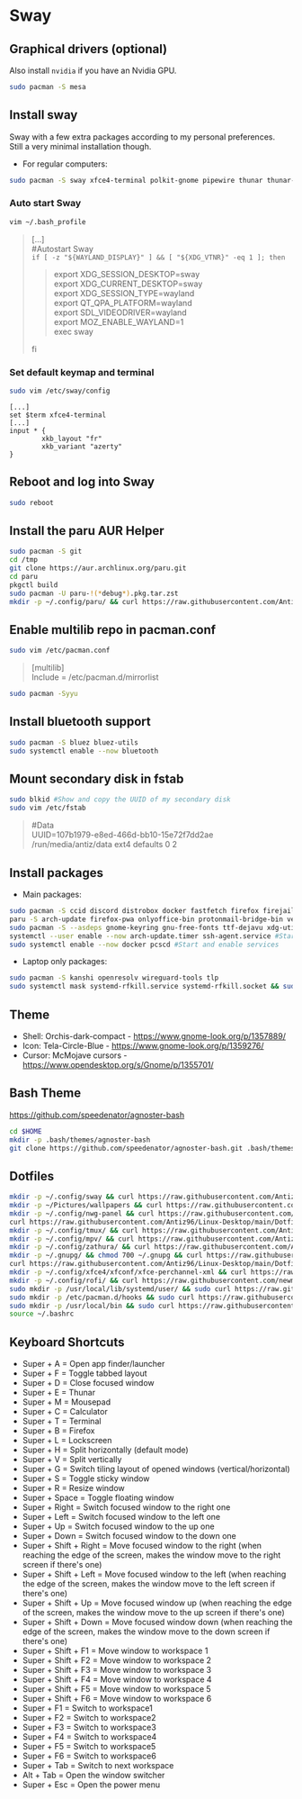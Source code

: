 # Sway

## Graphical drivers (optional)

Also install `nvidia` if you have an Nvidia GPU.

```bash
sudo pacman -S mesa
```

## Install sway

Sway with a few extra packages according to my personal preferences.  
Still a very minimal installation though.

- For regular computers:

```bash
sudo pacman -S sway xfce4-terminal polkit-gnome pipewire thunar thunar-archive-plugin engrampa gvfs xdg-user-dirs mousepad ristretto rofi-wayland flameshot swaync nwg-look speedcrunch network-manager-applet nwg-panel blueman gammastep openssh swaybg swayidle swaylock playerctl xdg-desktop-portal xdg-desktop-portal-wlr xdg-desktop-portal-gtk grim
```

### Auto start Sway

```bash
vim ~/.bash_profile
```

> [...]  
> #Autostart Sway  
> ``if [ -z "${WAYLAND_DISPLAY}" ] && [ "${XDG_VTNR}" -eq 1 ]; then``  
> > export XDG_SESSION_DESKTOP=sway  
> > export XDG_CURRENT_DESKTOP=sway  
> > export XDG_SESSION_TYPE=wayland  
> > export QT_QPA_PLATFORM=wayland  
> > export SDL_VIDEODRIVER=wayland  
> > export MOZ_ENABLE_WAYLAND=1  
> > exec sway  
>
> fi

### Set default keymap and terminal

```bash
sudo vim /etc/sway/config
```

```text
[...]
set $term xfce4-terminal
[...]
input * {
        xkb_layout "fr"
        xkb_variant "azerty"
}
```

## Reboot and log into Sway

```bash
sudo reboot
```

## Install the paru AUR Helper

```bash
sudo pacman -S git
cd /tmp
git clone https://aur.archlinux.org/paru.git
cd paru
pkgctl build
sudo pacman -U paru-!(*debug*).pkg.tar.zst
mkdir -p ~/.config/paru/ && curl https://raw.githubusercontent.com/Antiz96/Linux-Desktop/main/Dotfiles/General/paru.conf -o ~/.config/paru/paru.conf
```

## Enable multilib repo in pacman.conf

```bash
sudo vim /etc/pacman.conf
```

> [multilib]  
> Include = /etc/pacman.d/mirrorlist

```bash
sudo pacman -Syyu
```

## Install bluetooth support

```bash
sudo pacman -S bluez bluez-utils
sudo systemctl enable --now bluetooth
```

## Mount secondary disk in fstab

```bash
sudo blkid #Show and copy the UUID of my secondary disk
sudo vim /etc/fstab
```

> #Data  
> UUID=107b1979-e8ed-466d-bb10-15e72f7dd2ae       /run/media/antiz/data         ext4          defaults 0 2

## Install packages

- Main packages:

```bash
sudo pacman -S ccid discord distrobox docker fastfetch firefox firejail htop keepassxc mlocate mpv noto-fonts-emoji ntfs-3g powerline-fonts rsync steam systray-x thunderbird tmux ttf-font-awesome virt-viewer wl-clipboard xorg-xwayland yubico-piv-tool zathura zathura-pdf-poppler #Main packages from Arch repos
paru -S arch-update firefox-pwa onlyoffice-bin protonmail-bridge-bin ventoy-bin zaman #Main packages from the AUR
sudo pacman -S --asdeps gnome-keyring gnu-free-fonts ttf-dejavu xdg-utils wofi #Optional dependencies that I need for the above packages
systemctl --user enable --now arch-update.timer ssh-agent.service #Start and enable timers and services
sudo systemctl enable --now docker pcscd #Start and enable services
```

- Laptop only packages:

```bash
sudo pacman -S kanshi openresolv wireguard-tools tlp
sudo systemctl mask systemd-rfkill.service systemd-rfkill.socket && sudo systemctl enable --now tlp.service
```

## Theme

- Shell: Orchis-dark-compact - <https://www.gnome-look.org/p/1357889/>
- Icon: Tela-Circle-Blue - <https://www.gnome-look.org/p/1359276/>
- Cursor: McMojave cursors - <https://www.opendesktop.org/s/Gnome/p/1355701/>

## Bash Theme

<https://github.com/speedenator/agnoster-bash>

```bash
cd $HOME
mkdir -p .bash/themes/agnoster-bash
git clone https://github.com/speedenator/agnoster-bash.git .bash/themes/agnoster-bash
```

## Dotfiles

```bash
mkdir -p ~/.config/sway && curl https://raw.githubusercontent.com/Antiz96/Linux-Desktop/main/Dotfiles/Sway/sway-config -o ~/.config/sway/config && mkdir -p ~/Pictures/Sway && curl https://raw.githubusercontent.com/Antiz96/Linux-Desktop/main/Dotfiles/General/lock.png -o ~/Pictures/Sway/lock.png && curl https://raw.githubusercontent.com/Antiz96/Linux-Desktop/main/Dotfiles/General/shutdown.svg -o ~/Pictures/Sway/shutdown.svg && mkdir -p ~/Documents/Scripts && curl https://raw.githubusercontent.com/Antiz96/Linux-Desktop/main/Dotfiles/General/power-menu.sh -o ~/Documents/Scripts/power-menu.sh && chmod +x ~/Documents/Scripts/power-menu.sh
mkdir -p ~/Pictures/wallpapers && curl https://raw.githubusercontent.com/Antiz96/Linux-Desktop/main/Dotfiles/Wallpapers/island-morning.jpg -o ~/Pictures/wallpapers/island-morning.jpg && curl https://raw.githubusercontent.com/Antiz96/Linux-Desktop/main/Dotfiles/Wallpapers/island-day.jpg -o ~/Pictures/wallpapers/island-day.jpg && curl https://raw.githubusercontent.com/Antiz96/Linux-Desktop/main/Dotfiles/Wallpapers/island-evening.jpg -o ~/Pictures/wallpapers/island-evening.jpg && curl https://raw.githubusercontent.com/Antiz96/Linux-Desktop/main/Dotfiles/Wallpapers/island-night.jpg -o ~/Pictures/wallpapers/island-night.jpg && mkdir -p ~/Documents/Scripts && curl https://raw.githubusercontent.com/Antiz96/Linux-Desktop/main/Dotfiles/Wallpapers/dynamic-wallpaper.sh -o ~/Documents/Scripts/dynamic-wallpaper.sh && chmod +x ~/Documents/Scripts/dynamic-wallpaper.sh && mkdir -p ~/.config/systemd/user && curl https://raw.githubusercontent.com/Antiz96/Linux-Desktop/main/Dotfiles/Wallpapers/dynamic-wallpaper.service -o ~/.config/systemd/user/dynamic-wallpaper.service && curl https://raw.githubusercontent.com/Antiz96/Linux-Desktop/main/Dotfiles/Wallpapers/dynamic-wallpaper.timer -o ~/.config/systemd/user/dynamic-wallpaper.timer && systemctl --user enable --now dynamic-wallpaper.timer
mkdir -p ~/.config/nwg-panel && curl https://raw.githubusercontent.com/Antiz96/Linux-Desktop/main/Dotfiles/Sway/nwg-panel-config -o ~/.config/nwg-panel/config && curl https://raw.githubusercontent.com/Antiz96/Linux-Desktop/main/Dotfiles/Sway/nwg-panel-style.css -o ~/.config/nwg-panel/style.css && mkdir -p ~/Pictures/nwg-panel && curl https://raw.githubusercontent.com/Antiz96/Linux-Desktop/main/Dotfiles/General/Arch_Panel.svg -o ~/Pictures/nwg-panel/Arch_Panel.svg && curl https://raw.githubusercontent.com/Antiz96/Linux-Desktop/main/Dotfiles/General/caffeine-cup-empty.svg -o ~/Pictures/nwg-panel/caffeine-cup-empty.svg && curl https://raw.githubusercontent.com/Antiz96/Linux-Desktop/main/Dotfiles/General/caffeine-cup-full.svg -o ~/Pictures/nwg-panel/caffeine-cup-full.svg && cp -f ~/Pictures/nwg-panel/caffeine-cup-empty.svg ~/Pictures/nwg-panel/autolock.svg
curl https://raw.githubusercontent.com/Antiz96/Linux-Desktop/main/Dotfiles/Bashrc/Arch -o ~/.bashrc
mkdir -p ~/.config/tmux/ && curl https://raw.githubusercontent.com/Antiz96/Linux-Desktop/main/Dotfiles/General/tmux.conf -o ~/.config/tmux/tmux.conf
mkdir -p ~/.config/mpv/ && curl https://raw.githubusercontent.com/Antiz96/Linux-Desktop/main/Dotfiles/General/mpv.conf -o ~/.config/mpv/mpv.conf
mkdir -p ~/.config/zathura/ && curl https://raw.githubusercontent.com/Antiz96/Linux-Desktop/main/Dotfiles/General/zathurarc -o ~/.config/zathura/zathurarc && xdg-mime default org.pwmt.zathura.desktop application/pdf
mkdir -p ~/.gnupg/ && chmod 700 ~/.gnupg && curl https://raw.githubusercontent.com/Antiz96/Linux-Desktop/main/Dotfiles/General/scdaemon.conf -o ~/.gnupg/scdaemon.conf
curl https://raw.githubusercontent.com/Antiz96/Linux-Desktop/main/Dotfiles/General/vimrc -o ~/.vimrc && mkdir -p ~/.vim/colors && curl https://raw.githubusercontent.com/vv9k/vim-github-dark/master/colors/ghdark.vim -o ~/.vim/colors/ghdark.vim
mkdir -p ~/.config/xfce4/xfconf/xfce-perchannel-xml && curl https://raw.githubusercontent.com/Antiz96/Linux-Desktop/main/Dotfiles/General/xfce4-terminal.xml -o ~/.config/xfce4/xfconf/xfce-perchannel-xml/xfce4-terminal.xml
mkdir -p ~/.config/rofi/ && curl https://raw.githubusercontent.com/newmanls/rofi-themes-collection/master/themes/spotlight-dark.rasi -o ~/.config/rofi/spotlight-dark.rasi && sed -i s/border-radius:\ \ 8/border-radius:\ \ 0/ ~/.config/rofi/spotlight-dark.rasi && sed -i "/\bplaceholder\b/d" ~/.config/rofi/spotlight-dark.rasi && curl https://raw.githubusercontent.com/Antiz96/Linux-Desktop/main/Dotfiles/General/rofi-config -o ~/.config/rofi/config.rasi
sudo mkdir -p /usr/local/lib/systemd/user/ && sudo curl https://raw.githubusercontent.com/Antiz96/Linux-Desktop/main/Dotfiles/General/mpris-proxy.service -o /usr/local/lib/systemd/user/mpris-proxy.service && systemctl --user daemon-reload && systemctl --user enable --now mpris-proxy.service
sudo mkdir -p /etc/pacman.d/hooks && sudo curl https://raw.githubusercontent.com/Antiz96/Linux-Desktop/main/Dotfiles/Firejail/firejail.hook -o /etc/pacman.d/hooks/firejail.hook && mkdir -p ~/.config/firejail && curl https://raw.githubusercontent.com/Antiz96/Linux-Desktop/main/Dotfiles/Firejail/man.local -o ~/.config/firejail/man.local && curl https://raw.githubusercontent.com/Antiz96/Linux-Desktop/main/Dotfiles/Firejail/mpv.profile -o ~/.config/firejail/mpv.profile && curl https://raw.githubusercontent.com/Antiz96/Linux-Desktop/main/Dotfiles/Firejail/ristretto.local -o ~/.config/firejail/ristretto.local && curl https://raw.githubusercontent.com/Antiz96/Linux-Desktop/main/Dotfiles/Firejail/ssh.profile -o ~/.config/firejail/ssh.profile
sudo mkdir -p /usr/local/bin && sudo curl https://raw.githubusercontent.com/Antiz96/Linux-Desktop/main/Dotfiles/General/system-backup.sh -o /usr/local/bin/system-backup && sudo chmod +x /usr/local/bin/system-backup && sudo mkdir -p /usr/local/lib/systemd/system && sudo curl https://raw.githubusercontent.com/Antiz96/Linux-Desktop/main/Dotfiles/General/system-backup.service -o /usr/local/lib/systemd/system/system-backup.service && sudo curl https://raw.githubusercontent.com/Antiz96/Linux-Desktop/main/Dotfiles/General/system-backup.timer -o /usr/local/lib/systemd/system/system-backup.timer && sudo systemctl enable --now system-backup.timer
source ~/.bashrc
```

## Keyboard Shortcuts

- Super + A = Open app finder/launcher
- Super + F = Toggle tabbed layout
- Super + D = Close focused window
- Super + E = Thunar
- Super + M = Mousepad
- Super + C = Calculator
- Super + T = Terminal
- Super + B = Firefox
- Super + L = Lockscreen
- Super + H = Split horizontally (default mode)
- Super + V = Split vertically
- Super + G = Switch tiling layout of opened windows (vertical/horizontal)
- Super + S = Toggle sticky window
- Super + R = Resize window
- Super + Space = Toggle floating window
- Super + Right = Switch focused window to the right one
- Super + Left = Switch focused window to the left one
- Super + Up = Switch focused window to the up one
- Super + Down = Switch focused window to the down one
- Super + Shift + Right = Move focused window to the right (when reaching the edge of the screen, makes the window move to the right screen if there's one)
- Super + Shift + Left = Move focused window to the left (when reaching the edge of the screen, makes the window move to the left screen if there's one)
- Super + Shift + Up = Move focused window up (when reaching the edge of the screen, makes the window move to the up screen if there's one)
- Super + Shift + Down = Move focused window down (when reaching the edge of the screen, makes the window move to the down screen if there's one)
- Super + Shift + F1 = Move window to workspace 1
- Super + Shift + F2 = Move window to workspace 2
- Super + Shift + F3 = Move window to workspace 3
- Super + Shift + F4 = Move window to workspace 4
- Super + Shift + F5 = Move window to workspace 5
- Super + Shift + F6 = Move window to workspace 6
- Super + F1 = Switch to workspace1
- Super + F2 = Switch to workspace2
- Super + F3 = Switch to workspace3
- Super + F4 = Switch to workspace4
- Super + F5 = Switch to workspace5
- Super + F6 = Switch to workspace6
- Super + Tab = Switch to next workspace
- Alt + Tab = Open the window switcher
- Super + Esc = Open the power menu
